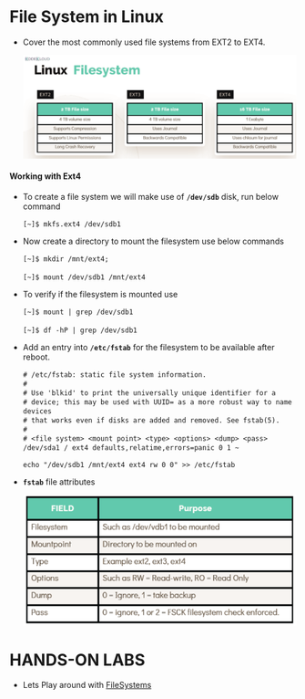 # File System in Linux

  - Cover the most commonly used file systems from EXT2 to EXT4.
  
    ![fs](../../images/fs.PNG)

  #### Working with Ext4 

  - To create a file system we will make use of **`/dev/sdb`** disk, run below command 

    ```
    [~]$ mkfs.ext4 /dev/sdb1
    ```

  - Now create a directory to mount the filesystem use below commands

    ```
    [~]$ mkdir /mnt/ext4;

    [~]$ mount /dev/sdb1 /mnt/ext4
    ```    
  - To verify if the filesystem is mounted use 

    ```
    [~]$ mount | grep /dev/sdb1

    [~]$ df -hP | grep /dev/sdb1
    ```
  - Add an entry into **`/etc/fstab`** for the filesystem to be available after reboot.

    ```
    # /etc/fstab: static file system information.
    #
    # Use 'blkid' to print the universally unique identifier for a
    # device; this may be used with UUID= as a more robust way to name devices
    # that works even if disks are added and removed. See fstab(5).
    #
    # <file system> <mount point> <type> <options> <dump> <pass>
    /dev/sda1 / ext4 defaults,relatime,errors=panic 0 1 ~
    ```

    ```
    echo "/dev/sdb1 /mnt/ext4 ext4 rw 0 0" >> /etc/fstab
    ```
  - **`fstab`** file attributes

    ![fstab](../../images/fstab.PNG)

# HANDS-ON LABS

  - Lets Play around with [FileSystems](https://kodekloud.com/courses/873064/lectures/17074604)

